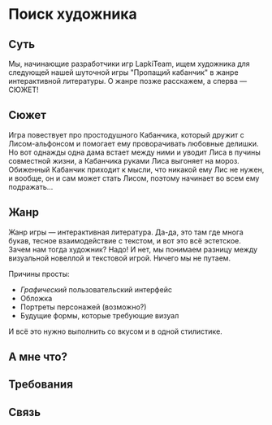 # Поиск художника

## Суть

Мы, начинающие разработчики игр LapkiTeam, ищем художника для следующей нашей шуточной игры "Пропащий кабанчик" в жанре интерактивной литературы. О жанре позже расскажем, а сперва — СЮЖЕТ!

## Сюжет

Игра повествует про простодушного Кабанчика, который дружит с Лисом-альфонсом и помогает ему проворачивать любовные делишки. Но вот однажды одна дама встает между ними и уводит Лиса в пучины совместной жизни, а Кабанчика руками Лиса выгоняет на мороз. Обиженный Кабанчик приходит к мысли, что никакой ему Лис не нужен, и вообще, он и сам может стать Лисом, поэтому начинает во всем ему подражать...

## Жанр

<!-- todo: здесь надо объяснить, что это за жанр такой и зачем нам тут вообще художник -->

Жанр игры — интерактивная литература. Да-да, это там где многа букав, тесное взаимодействие с текстом, и вот это всё эстетское. Зачем нам тогда художник? Надо! И нет, мы понимаем разницу между визуальной новеллой и текстовой игрой. Ничего мы не путаем.

Причины просты:

* *Графический* пользовательский интерфейс
* Обложка
* Портреты персонажей (возможно?)
* Будущие формы, которые требующие визуал

И всё это нужно выполнить со вкусом и в одной стилистике.

## А мне что?

<!-- todo: написать про ЗОК и что он сулит -->

<!-- todo: написать про наш опыт -->

<!-- todo: написать про атмосферу в коллективе -->

<!-- todo: написать о перспективах и будущих свершениях -->

## Требования

<!-- todo: написать про навыки и чего мы хотим видеть -->

<!-- todo: написать про возраст -->

<!-- todo: написать про очевидное: дружелюбность, одыкватность, порядочность -->

## Связь

<!-- todo: написать про то, как с нами связаться -->

